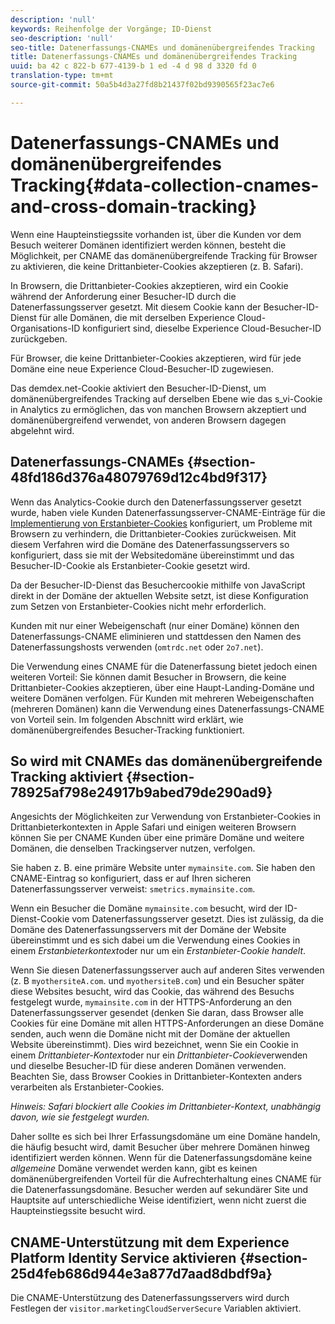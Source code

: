 ```yaml
---
description: 'null'
keywords: Reihenfolge der Vorgänge; ID-Dienst
seo-description: 'null'
seo-title: Datenerfassungs-CNAMEs und domänenübergreifendes Tracking
title: Datenerfassungs-CNAMEs und domänenübergreifendes Tracking
uuid: ba 42 c 822-b 677-4139-b 1 ed -4 d 98 d 3320 fd 0
translation-type: tm+mt
source-git-commit: 50a5b4d3a27fd8b21437f02bd9390565f23ac7e6

---
```



# Datenerfassungs-CNAMEs und domänenübergreifendes Tracking{#data-collection-cnames-and-cross-domain-tracking}

Wenn eine Haupteinstiegssite vorhanden ist, über die Kunden vor dem Besuch weiterer Domänen identifiziert werden können, besteht die Möglichkeit, per CNAME das domänenübergreifende Tracking für Browser zu aktivieren, die keine Drittanbieter-Cookies akzeptieren (z. B. Safari).

In Browsern, die Drittanbieter-Cookies akzeptieren, wird ein Cookie während der Anforderung einer Besucher-ID durch die Datenerfassungsserver gesetzt. Mit diesem Cookie kann der Besucher-ID-Dienst für alle Domänen, die mit derselben Experience Cloud-Organisations-ID konfiguriert sind, dieselbe Experience Cloud-Besucher-ID zurückgeben.

Für Browser, die keine Drittanbieter-Cookies akzeptieren, wird für jede Domäne eine neue Experience Cloud-Besucher-ID zugewiesen.

Das demdex.net-Cookie aktiviert den Besucher-ID-Dienst, um domänenübergreifendes Tracking auf derselben Ebene wie das s_vi-Cookie in Analytics zu ermöglichen, das von manchen Browsern akzeptiert und domänenübergreifend verwendet, von anderen Browsern dagegen abgelehnt wird.

## Datenerfassungs-CNAMEs {#section-48fd186d376a48079769d12c4bd9f317}

Wenn das Analytics-Cookie durch den Datenerfassungsserver gesetzt wurde, haben viele Kunden Datenerfassungsserver-CNAME-Einträge für die [Implementierung von Erstanbieter-Cookies](https://marketing.adobe.com/resources/help/en_US/whitepapers/first_party_cookies/) konfiguriert, um Probleme mit Browsern zu verhindern, die Drittanbieter-Cookies zurückweisen. Mit diesem Verfahren wird die Domäne des Datenerfassungsservers so konfiguriert, dass sie mit der Websitedomäne übereinstimmt und das Besucher-ID-Cookie als Erstanbieter-Cookie gesetzt wird.

Da der Besucher-ID-Dienst das Besuchercookie mithilfe von JavaScript direkt in der Domäne der aktuellen Website setzt, ist diese Konfiguration zum Setzen von Erstanbieter-Cookies nicht mehr erforderlich.

Kunden mit nur einer Webeigenschaft (nur einer Domäne) können den Datenerfassungs-CNAME eliminieren und stattdessen den Namen des Datenerfassungshosts verwenden (`omtrdc.net` oder `2o7.net`).

Die Verwendung eines CNAME für die Datenerfassung bietet jedoch einen weiteren Vorteil: Sie können damit Besucher in Browsern, die keine Drittanbieter-Cookies akzeptieren, über eine Haupt-Landing-Domäne und weitere Domänen verfolgen. Für Kunden mit mehreren Webeigenschaften (mehreren Domänen) kann die Verwendung eines Datenerfassungs-CNAME von Vorteil sein. Im folgenden Abschnitt wird erklärt, wie domänenübergreifendes Besucher-Tracking funktioniert.

## So wird mit CNAMEs das domänenübergreifende Tracking aktiviert {#section-78925af798e24917b9abed79de290ad9}

Angesichts der Möglichkeiten zur Verwendung von Erstanbieter-Cookies in Drittanbieterkontexten in Apple Safari und einigen weiteren Browsern können Sie per CNAME Kunden über eine primäre Domäne und weitere Domänen, die denselben Trackingserver nutzen, verfolgen.

Sie haben z. B. eine primäre Website unter `mymainsite.com`. Sie haben den CNAME-Eintrag so konfiguriert, dass er auf Ihren sicheren Datenerfassungsserver verweist: `smetrics.mymainsite.com`.

Wenn ein Besucher die Domäne `mymainsite.com` besucht, wird der ID-Dienst-Cookie vom Datenerfassungsserver gesetzt. Dies ist zulässig, da die Domäne des Datenerfassungsservers mit der Domäne der Website übereinstimmt und es sich dabei um die Verwendung eines Cookies in einem *Erstanbieterkontext*oder nur um ein *Erstanbieter-Cookie handelt*.

Wenn Sie diesen Datenerfassungsserver auch auf anderen Sites verwenden (z. B `myothersiteA.com`. und `myothersiteB.com`) und ein Besucher später diese Websites besucht, wird das Cookie, das während des Besuchs festgelegt wurde, `mymainsite.com` in der HTTPS-Anforderung an den Datenerfassungsserver gesendet (denken Sie daran, dass Browser alle Cookies für eine Domäne mit allen HTTPS-Anforderungen an diese Domäne senden, auch wenn die Domäne nicht mit der Domäne der aktuellen Website übereinstimmt). Dies wird bezeichnet, wenn Sie ein Cookie in einem *Drittanbieter-Kontext*oder nur ein *Drittanbieter-Cookie*verwenden und dieselbe Besucher-ID für diese anderen Domänen verwenden. Beachten Sie, dass Browser Cookies in Drittanbieter-Kontexten anders verarbeiten als Erstanbieter-Cookies.

*Hinweis: Safari blockiert alle Cookies im Drittanbieter-Kontext, unabhängig davon, wie sie festgelegt wurden.*

Daher sollte es sich bei Ihrer Erfassungsdomäne um eine Domäne handeln, die häufig besucht wird, damit Besucher über mehrere Domänen hinweg identifiziert werden können. Wenn für die Datenerfassungsdomäne keine *allgemeine* Domäne verwendet werden kann, gibt es keinen domänenübergreifenden Vorteil für die Aufrechterhaltung eines CNAME für die Datenerfassungsdomäne. Besucher werden auf sekundärer Site und Hauptsite auf unterschiedliche Weise identifiziert, wenn nicht zuerst die Haupteinstiegssite besucht wird.

## CNAME-Unterstützung mit dem Experience Platform Identity Service aktivieren {#section-25d4feb686d944e3a877d7aad8dbdf9a}

Die CNAME-Unterstützung des Datenerfassungsservers wird durch Festlegen der `visitor.marketingCloudServerSecure` Variablen aktiviert.
